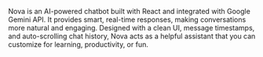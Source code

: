 Nova is an AI-powered chatbot built with React and integrated with Google Gemini API. It provides smart, real-time responses, making conversations more natural and engaging. Designed with a clean UI, message timestamps, and auto-scrolling chat history, Nova acts as a helpful assistant that you can customize for learning, productivity, or fun.
